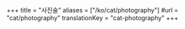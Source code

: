 +++
title = "사진술"
aliases = ["/ko/cat/photography"]
#url = "cat/photography"
translationKey = "cat-photography"
+++

